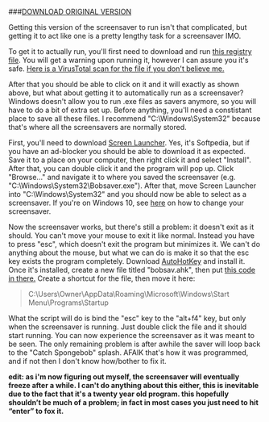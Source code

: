 ###[DOWNLOAD ORIGINAL VERSION](https://archive.org/details/Bobsaver)

Getting this version of the screensaver to run isn't that complicated, but getting it to act like one is a pretty lengthy task for a screensaver IMO.

To get it to actually run, you'll first need to download and run [this registry file](https://www.screensaversplanet.com/files/help/ScreensaversPlanet_Flash_Fix.reg). You will get a warning upon running it, however I can assure you it's safe. [Here is a VirusTotal scan for the file if you don't believe me.](https://www.virustotal.com/#/file/84532c37fba28264d9a73cb86cf92a524732e2d0b189cd4cd30c84c1e4db1e84/detection)

After that you should be able to click on it and it will exactly as shown above, but what about getting it to automatically run as a screensaver? Windows doesn't allow you to run .exe files as savers anymore, so you will have to do a bit of extra set up. Before anything, you'll need a constistant place to save all these files. I recommend "C:\Windows\System32" because that's where all the screensavers are normally stored.

First, you'll need to download [Screen Launcher](http://www.softpedia.com/get/Desktop-Enhancements/Screensavers/Screen-Launcher.shtml). Yes, it's Softpedia, but if you have an ad-blocker you should be able to download it as expected. Save it to a place on your computer, then right click it and select "Install". After that, you can double click it and the program will pop up. Click "Browse..." and navigate it to where you saved the screensaver (e.g. "C:\Windows\System32\Bobsaver.exe"). After that, move Screen Launcher into "C:\Windows\System32" and you should now be able to select as a screensaver. If you're on Windows 10, see [here](http://www.thewindowsclub.com/customize-screensaver-settings-windows-10) on how to change your screensaver.

Now the screensaver works, but there's still a problem: it doesn't exit as it should. You can't move your mouse to exit it like normal. Instead you have to press "esc", which doesn't exit the program but minimizes it. We can't do anything about the mouse, but what we can do is make it so that the esc key exists the program completely. Download [AutoHotKey](https://autohotkey.com/download/) and install it. Once it's installed, create a new file titled "bobsav.ahk", then put [this code in there.](https://pastebin.com/raw/N5KVkDNZ) Create a shortcut for the file, then move it here:

> C:\Users\Owner\AppData\Roaming\Microsoft\Windows\Start Menu\Programs\Startup

What the script will do is bind the "esc" key to the "alt+f4" key, but only when the screensaver is running. Just double click the file and it should start running. You can now experience the screensaver as it was meant to be seen. The only remaining problem is after awhile the saver will loop back to the "Catch Spongebob" splash. AFAIK that's how it was programmed, and if not then I don't know how/bother to fix it.

**edit: as i'm now figuring out myself, the screensaver will eventually freeze after a while. I can't do anything about this either, this is inevitable due to the fact that it's a twenty year old program. this hopefully shouldn’t be much of a problem; in fact in most cases you just need to hit “enter” to fox it.**

